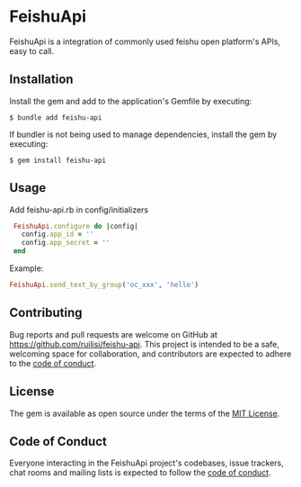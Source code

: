 # FeishuApi

FeishuApi is a integration of commonly used feishu open platform's APIs, easy to call.

## Installation

Install the gem and add to the application's Gemfile by executing:

    $ bundle add feishu-api

If bundler is not being used to manage dependencies, install the gem by executing:

    $ gem install feishu-api

## Usage

Add feishu-api.rb in config/initializers

```ruby
 FeishuApi.configure do |config|
   config.app_id = ''
   config.app_secret = ''
 end
```

Example:

```ruby
FeishuApi.send_text_by_group('oc_xxx', 'hello')
```

## Contributing

Bug reports and pull requests are welcome on GitHub at https://github.com/ruilisi/feishu-api. This project is intended to be a safe, welcoming space for collaboration, and contributors are expected to adhere to the [code of conduct](https://github.com/ruilisi/feishu-api/blob/master/CODE_OF_CONDUCT.md).

## License

The gem is available as open source under the terms of the [MIT License](https://opensource.org/licenses/MIT).

## Code of Conduct

Everyone interacting in the FeishuApi project's codebases, issue trackers, chat rooms and mailing lists is expected to follow the [code of conduct](https://github.com/ruilisi/feishu-api/blob/master/CODE_OF_CONDUCT.md).

